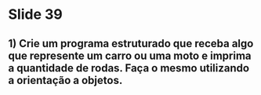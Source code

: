 # Slide 39
## 1) Crie um programa estruturado que receba algo que represente um carro ou uma moto e imprima a quantidade de rodas. Faça o mesmo utilizando a orientação a objetos.

